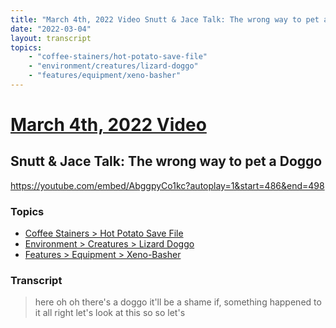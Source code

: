 ```yaml
---
title: "March 4th, 2022 Video Snutt & Jace Talk: The wrong way to pet a Doggo"
date: "2022-03-04"
layout: transcript
topics:
    - "coffee-stainers/hot-potato-save-file"
    - "environment/creatures/lizard-doggo"
    - "features/equipment/xeno-basher"
---
```

# [March 4th, 2022 Video](../2022-03-04.md)
## Snutt & Jace Talk: The wrong way to pet a Doggo
https://youtube.com/embed/AbggpyCo1kc?autoplay=1&start=486&end=498

### Topics
* [Coffee Stainers > Hot Potato Save File](../topics/coffee-stainers/hot-potato-save-file.md)
* [Environment > Creatures > Lizard Doggo](../topics/environment/creatures/lizard-doggo.md)
* [Features > Equipment > Xeno-Basher](../topics/features/equipment/xeno-basher.md)

### Transcript

> here oh oh there's a doggo it'll be a shame if, something happened to it all right let's look at this so so let's
